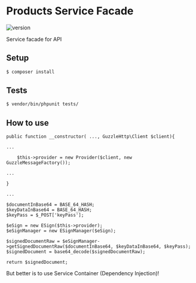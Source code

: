 # Products Service Facade

![version](https://img.shields.io/badge/version-0.1.3-blue.svg)

Service facade for API

## Setup

```bash
$ composer install

````
## Tests


````bash
$ vendor/bin/phpunit tests/
````


## How to use

````
public function __constructor( ..., GuzzleHttp\Client $client){

...

    $this->provider = new Provider($client, new GuzzleMessageFactory());

...

}

...

$documentInBase64 = BASE_64_HASH;
$keyDataInBase64 = BASE_64_HASH;
$keyPass = $_POST['keyPass'];

$eSign = new ESign($this->provider);
$eSignManager = new ESignManager($eSign);

$signedDocumentRaw = $eSignManager->getSignedDocumentRaw($documentInBase64, $keyDataInBase64, $keyPass);
$signedDocument = base64_decode($signedDocumentRaw);

return $signedDocument;
````

But better is to use Service Container (Dependency Injection)!
